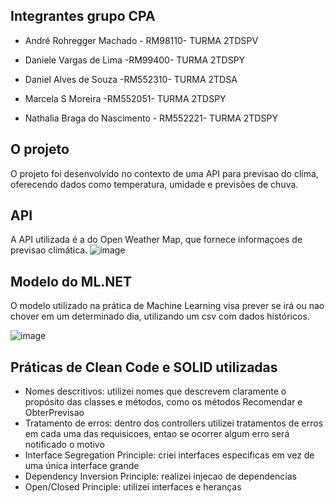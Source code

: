 ## Integrantes grupo CPA

- André Rohregger Machado - RM98110- TURMA 2TDSPV

- Daniele Vargas de Lima -RM99400- TURMA 2TDSPY

- Daniel Alves de Souza -RM552310- TURMA 2TDSA

- Marcela S Moreira -RM552051- TURMA 2TDSPY

- Nathalia Braga do Nascimento - RM552221- TURMA 2TDSPY

## O projeto

O projeto foi desenvolvido no contexto de uma API para previsao do clima, oferecendo dados como temperatura, umidade e previsões de chuva.

## API

A API utilizada é a do Open Weather Map, que fornece informaçoes de previsao climática.
![image](https://github.com/user-attachments/assets/a345eb72-b087-4854-9c78-232986118851)

## Modelo do ML.NET

O modelo utilizado na prática de Machine Learning visa prever se irá ou nao chover em um determinado dia, utilizando um csv com dados históricos.

![image](https://github.com/user-attachments/assets/19cb0bba-9642-4b0c-83f6-ad2dafc7179d)

## Práticas de Clean Code e SOLID utilizadas

- Nomes descritivos: utilizei nomes que descrevem claramente o propósito das classes e métodos, como os métodos Recomendar e ObterPrevisao
- Tratamento de erros: dentro dos controllers utilizei tratamentos de erros em cada uma das requisicoes, entao se ocorrer algum erro será notificado o motivo
- Interface Segregation Principle: criei interfaces especificas em vez de uma única interface grande
- Dependency Inversion Principle: realizei injecao de dependencias
- Open/Closed Principle: utilizei interfaces e heranças


